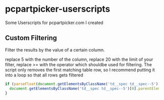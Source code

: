 # pcpartpicker-userscripts
Some Userscripts for pcpartpicker.com I created


## Custom Filtering
Filter the results by the value of a certain column.

replace 5 with the number of the column, replace 20 with the limit of your filter, replace >= with the operator which shouldbe used for filtering.
The script only removes the first matching table row, so I recommend putting it into a loop so that all rows gets filtered
```js
if (parseFloat(document.getElementsByClassName('td__spec td__spec--5')[0].innerText) >= 20) {
  document.getElementsByClassName('td__spec td__spec--5')[0].parentElement.remove();
}
```
